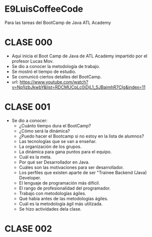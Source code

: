 # E9LuisCoffeeCode
Para las tareas del BootCamp de Java ATL Academy

# CLASE 000
- Aquí inicia el Boot Camp de Java de ATL Academy impartido por el profesor Lucas Mov.
- Se dio a conocer la metodología de trabajo.
- Se mostró el tiempo de estudio.
- Se comunicó ciertos detalles del BootCamp.
- url: https://www.youtube.com/watch?v=Np1jzbJkwbY&list=RDCMUCpLc0iDjL1_SJBaimhR7CIg&index=11

# CLASE 001
- Se dio a conocer:
  - ¿Cuánto tiempo dura el BootCamp? 
  - ¿Cómo será la dinámica?
  - ¿Puedo hacer el Bootcamp si no estoy en la lista de alumnos?
  - Las tecnologías que se van a enseñar.
  - La organización de los grupos.
  - La dinámica para gana puntos para el equipo.
  - Cuál es la meta.
  - Por qué ser Desarrollador en Java.
  - Cuáles son las motivaciones para ser desarrollador.
  - Los perfiles que existen aparte de ser "Trainee Backend (Java) Developer.
  - El lenguaje de programación más difícil.
  - El rango de profesionalidad del programador.
  - Trabajo con metodologías ágiles.
  - Qué había antes de las metodologías ágiles.
  - Cuál es la metodología ágil más utilizada.
  - Se hizo actividades dela clase.


# CLASE 002
